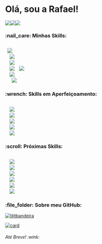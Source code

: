 <h1>Olá, sou a Rafael!</h1>

<p>  </p>

<a href="mailto:rafaelnunes_93@gmail.com"><img src="https://img.shields.io/badge/Gmail-D14836?style=for-the-badge&logo=gmail&logoColor=white"/></a><a href="https://www.linkedin.com/in/rafaelnunesdossantos/"><img src="https://img.shields.io/badge/LinkedIn-0077B5?style=for-the-badge&logo=linkedin&logoColor=white"/></a><a href="https://github.com/rafaelnunes93"><img src="https://img.shields.io/badge/Follow-100000?style=for-the-badge&logo=github&logoColor=white"/></a>

<h3>:nail_care: Minhas Skills:</h3> 

<code> 
 <img src="https://img.shields.io/badge/HTML5-FF5733?style=for-the-badge&logo=html5&logoColor=white"/> 
  <img src="https://img.shields.io/badge/CSS3-3498DB?style=for-the-badge&logo=css3&logoColor=white"/> 
  <img src="https://img.shields.io/badge/Bootstrap-7D3C98?style=for-the-badge&logo=bootstrap&logoColor=white"/> 
  <img src="https://img.shields.io/badge/JavaScript-F7DF1E?style=for-the-badge&logo=javascript&logoColor=black"/>  <img src="https://img.shields.io/badge/C%23-239120?style=for-the-badge&logo=c-sharp&logoColor=white"/>
  <img src="https://img.shields.io/badge/.NET-5C2D91?style=for-the-badge&logo=.net&logoColor=white"/>
   <img src="https://img.shields.io/badge/Microsoft_SQL_Server-CC2927?style=for-the-badge&logo=microsoft-sql-server&logoColor=white"/>
</code>

<h3> :wrench: Skills em Aperfeiçoamento:</h3>

<code>
  <img src="https://img.shields.io/badge/Angular-DD0031?style=for-the-badge&logo=angular&logoColor=white"/>
  <img src="https://img.shields.io/badge/TypeScript-007ACC?style=for-the-badge&logo=typescript&logoColor=white"/>
  <img src="https://img.shields.io/badge/Unity-100000?style=for-the-badge&logo=unity&logoColor=white"/>
  <img src="https://img.shields.io/badge/React_Native-20232A?style=for-the-badge&logo=react&logoColor=61DAFB"/>
  <img src="https://img.shields.io/badge/Microsoft_Azure-0089D6?style=for-the-badge&logo=microsoft-azure&logoColor=white"/>
</code>

<h3> :scroll: Próximas Skills:</h3>

<code>
  <img src="https://img.shields.io/badge/Xamarin-3498DB?style=for-the-badge&logo=xamarin&logoColor=white"/> 
  <img src="https://img.shields.io/badge/Node.js-43853D?style=for-the-badge&logo=node.js&logoColor=white"/>
  <img src="https://img.shields.io/badge/MongoDB-4EA94B?style=for-the-badge&logo=mongodb&logoColor=white"/>
  <img src="https://img.shields.io/badge/React-20232A?style=for-the-badge&logo=react&logoColor=61DAFB"/>
  <img src="https://img.shields.io/badge/Redux-593D88?style=for-the-badge&logo=redux&logoColor=white"/>
  <img src="https://img.shields.io/badge/Steam-000000?style=for-the-badge&logo=steam&logoColor=white"/>
</code>

<h3> :file_folder: Sobre meu GitHub:</h3>

[![lilitbandeira](https://github-readme-stats.vercel.app/api/top-langs/?username=rafaelnunes93&hide=html&layout=compact&theme=tokyonight)](https://github.com/rafaelnunes93/)

[![card](https://github-readme-stats.vercel.app/api?username=rafaelnunes93&theme=tokyonight)](https://github.com/rafaelnunes93/)

<h6>Até Breve! :wink:</h6>



